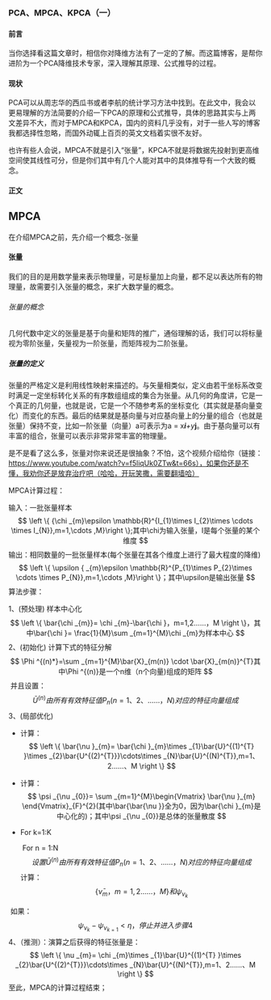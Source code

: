 ### PCA、MPCA、KPCA（一）

#### 前言

当你选择看这篇文章时，相信你对降维方法有了一定的了解。而这篇博客，是帮你进阶为一个PCA降维技术专家，深入理解其原理、公式推导的过程。

#### 现状

PCA可以从周志华的西瓜书或者李航的统计学习方法中找到。在此文中，我会以更易理解的方法简要的介绍一下PCA的原理和公式推导，具体的思路其实与上两文差异不大，而对于MPCA和KPCA，国内的资料几乎没有，对于一些人写的博客我都选择性忽略，而国外动辄上百页的英文文档着实很不友好。

也许有些人会说，MPCA不就是引入“张量”，KPCA不就是将数据先投射到更高维空间使其线性可分，但是你们其中有几个人能对其中的具体推导有一个大致的概念。

#### 正文



## MPCA

在介绍MPCA之前，先介绍一个概念-张量

#### 张量

我们的目的是用数学量来表示物理量，可是标量加上向量，都不足以表达所有的物理量，故需要引入张量的概念，来扩大数学量的概念。

###### 张量的概念

几何代数中定义的张量是基于向量和矩阵的推广，通俗理解的话，我们可以将标量视为零阶张量，矢量视为一阶张量，而矩阵视为二阶张量。

##### 张量的定义

张量的严格定义是利用线性映射来描述的。与矢量相类似，定义由若干坐标系改变时满足一定坐标转化关系的有序数组组成的集合为张量。从几何的角度讲，它是一个真正的几何量，也就是说，它是一个不随参考系的坐标变化（其实就是基向量变化）而变化的东西。最后的结果就是基向量与对应基向量上的分量的组合（也就是张量）保持不变，比如一阶张量（向量）a可表示为a = x***i**+y***j**。由于基向量可以有丰富的组合，张量可以表示非常非常丰富的物理量。

是不是看了这么多，张量对你来说还是很抽象？不怕，这个视频介绍给你（链接：https://www.youtube.com/watch?v=f5liqUk0ZTw&t=66s），如果你还是不懂，我劝你还是放弃治疗吧（哈哈，开玩笑撒，需要翻墙哈）

MPCA计算过程：

输入：一批张量样本
$$
\left \{  {\chi _{m}\epsilon \mathbb{R}^{I_{1}\times I_{2}\times  \cdots \times I_{N}},m=1,\cdots ,M}\right \};其中\chi为输入张量，I是每个张量的某个维度
$$
输出：相同数量的一批张量样本(每个张量在其各个维度上进行了最大程度的降维)
$$
\left \{ \upsilon { _{m}\epsilon \mathbb{R}^{P_{1}\times P_{2}\times  \cdots \times P_{N}},m=1,\cdots ,M}\right \}；其中\upsilon是输出张量
$$
算法步骤：

1、(预处理) 样本中心化
$$
\left \{ \bar{\chi _{m}}= \chi _{m}-\bar{\chi }，m=1,2……，M \right \}，其中\bar{\chi }= \frac{1}{M}\sum _{m=1}^{M}\chi _{m}为样本中心
$$
2、(初始化) 计算下式的特征分解
$$
\Phi ^{(n)*}=\sum _{m=1}^{M}\bar{X}_{m(n)} \cdot \bar{X}_{m(n)}^{T}其中\Phi ^{(n)}是一个n维（n个向量)组成的矩阵
$$
​    并且设置：
$$
\bar{U}^{(n)}由所有有效特征值P_{n}(n=1、2、……，N)对应的特征向量组成
$$
3、(局部优化)

- 计算：
  $$
  \left \{ \bar{\nu }_{m}= \bar{\chi }_{m}\times _{1}\bar{U}^{(1)^{T} }\times _{2}\bar{U^{(2)^{T}}}\cdots\times _{N}\bar{U}^{(N)^{T}},m=1、2……、M \right \}
  $$

- 计算：
  $$
  \psi _{\nu _{0}}= \sum _{m=1}^{M}\begin{Vmatrix}
  \bar{\nu }_{m}
  \end{Vmatrix}_{F}^{2}(其中\bar{\bar{\nu }}全为0，因为\bar{\chi }_{m}是中心化的)；其中\psi _{\nu _{0}}是总体的张量散度
  $$
  

- For k=1:K

  ​    For n = 1:N
  $$
  设置\bar{U}^{(n)}由所有有效特征值P_{n}(n=1、2、……，N)对应的特征向量组成
  $$
  ​    计算：
  $$
  \left \{ \bar{\nu }_{m}，m=1,2……，M\right \}和\psi _{\nu _{k}}
  $$
  

​           如果：
$$
\psi _{\nu _{k}}-\psi _{\nu _{k=1}}<\eta ，停止并进入步骤4
$$
4、（推测）：演算之后获得的特征张量是：
$$
\left \{ \nu _{m}= \chi _{m}\times _{1}\bar{U}^{(1)^{T} }\times _{2}\bar{U^{(2)^{T}}}\cdots\times _{N}\bar{U}^{(N)^{T}},m=1、2……、M \right \}
$$
至此，MPCA的计算过程结束；

